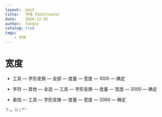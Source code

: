 ```yaml
---
layout:  post
title:   字体 FontCreator
date:    2020-12-25
author:  Tangle
catalog: true
tags:
    - 字体
---
```



# 宽度

- 工具 — 字形变换 — 全部 — 度量 — 宽度 — 1000 — 确定

- 字符 — 其他 — 全选 — 工具 — 字形变换 — 度量 — 宽度 — 2000 — 确定

- 查找 — 工具 — 字形变换 — 度量 — 宽度 — 2000 — 确定

```
？，。（）；“‘
```

